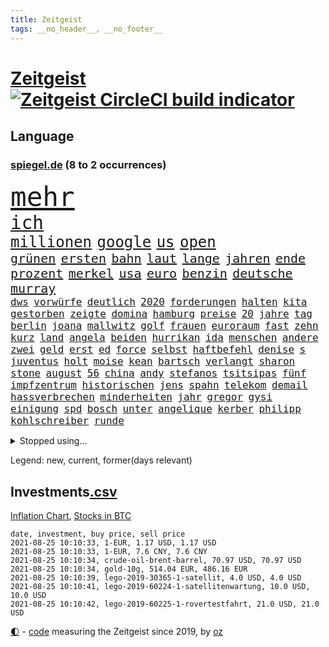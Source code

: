 ```yaml
---
title: Zeitgeist
tags: __no_header__, __no_footer__
---
```


# [Zeitgeist](https://oliz.io/zeitgeist/) [![Zeitgeist CircleCI build indicator](https://circleci.com/gh/ooz/zeitgeist.svg?style=shield)](https://circleci.com/gh/ooz/zeitgeist)

## Language

<h3><a href="https://www.spiegel.de" target="_blank">spiegel.de</a> (8 to 2 occurrences)</h3>
<p style="font-family:monospace">
<span style="font-size:32pt"><a href="news_links.html#mehr" class="current">mehr</a></span>
<br>
<span style="font-size:22pt"><a href="news_links.html#ich" class="current">ich</a></span>
<br>
<span style="font-size:18pt"><a href="news_links.html#millionen" class="current">millionen</a></span>
<span style="font-size:18pt"><a href="news_links.html#google" class="current">google</a></span>
<span style="font-size:18pt"><a href="news_links.html#us" class="current">us</a></span>
<span style="font-size:18pt"><a href="news_links.html#open" class="current">open</a></span>
<br>
<span style="font-size:15pt"><a href="news_links.html#grünen" class="current">grünen</a></span>
<span style="font-size:15pt"><a href="news_links.html#ersten" class="current">ersten</a></span>
<span style="font-size:15pt"><a href="news_links.html#bahn" class="current">bahn</a></span>
<span style="font-size:15pt"><a href="news_links.html#laut" class="current">laut</a></span>
<span style="font-size:15pt"><a href="news_links.html#lange" class="current">lange</a></span>
<span style="font-size:15pt"><a href="news_links.html#jahren" class="current">jahren</a></span>
<span style="font-size:15pt"><a href="news_links.html#ende" class="current">ende</a></span>
<span style="font-size:15pt"><a href="news_links.html#prozent" class="current">prozent</a></span>
<span style="font-size:15pt"><a href="news_links.html#merkel" class="current">merkel</a></span>
<span style="font-size:15pt"><a href="news_links.html#usa" class="current">usa</a></span>
<span style="font-size:15pt"><a href="news_links.html#euro" class="current">euro</a></span>
<span style="font-size:15pt"><a href="news_links.html#benzin" class="current">benzin</a></span>
<span style="font-size:15pt"><a href="news_links.html#deutsche" class="current">deutsche</a></span>
<span style="font-size:15pt"><a href="news_links.html#murray" class="current">murray</a></span>
<br>
<span style="font-size:12pt"><a href="news_links.html#dws" class="new">dws</a></span>
<span style="font-size:12pt"><a href="news_links.html#vorwürfe" class="current">vorwürfe</a></span>
<span style="font-size:12pt"><a href="news_links.html#deutlich" class="current">deutlich</a></span>
<span style="font-size:12pt"><a href="news_links.html#2020" class="current">2020</a></span>
<span style="font-size:12pt"><a href="news_links.html#forderungen" class="current">forderungen</a></span>
<span style="font-size:12pt"><a href="news_links.html#halten" class="current">halten</a></span>
<span style="font-size:12pt"><a href="news_links.html#kita" class="current">kita</a></span>
<span style="font-size:12pt"><a href="news_links.html#gestorben" class="current">gestorben</a></span>
<span style="font-size:12pt"><a href="news_links.html#zeigte" class="current">zeigte</a></span>
<span style="font-size:12pt"><a href="news_links.html#domina" class="new">domina</a></span>
<span style="font-size:12pt"><a href="news_links.html#hamburg" class="current">hamburg</a></span>
<span style="font-size:12pt"><a href="news_links.html#preise" class="current">preise</a></span>
<span style="font-size:12pt"><a href="news_links.html#20" class="current">20</a></span>
<span style="font-size:12pt"><a href="news_links.html#jahre" class="current">jahre</a></span>
<span style="font-size:12pt"><a href="news_links.html#tag" class="current">tag</a></span>
<span style="font-size:12pt"><a href="news_links.html#berlin" class="current">berlin</a></span>
<span style="font-size:12pt"><a href="news_links.html#joana" class="new">joana</a></span>
<span style="font-size:12pt"><a href="news_links.html#mallwitz" class="new">mallwitz</a></span>
<span style="font-size:12pt"><a href="news_links.html#golf" class="current">golf</a></span>
<span style="font-size:12pt"><a href="news_links.html#frauen" class="current">frauen</a></span>
<span style="font-size:12pt"><a href="news_links.html#euroraum" class="current">euroraum</a></span>
<span style="font-size:12pt"><a href="news_links.html#fast" class="current">fast</a></span>
<span style="font-size:12pt"><a href="news_links.html#zehn" class="current">zehn</a></span>
<span style="font-size:12pt"><a href="news_links.html#kurz" class="current">kurz</a></span>
<span style="font-size:12pt"><a href="news_links.html#land" class="current">land</a></span>
<span style="font-size:12pt"><a href="news_links.html#angela" class="current">angela</a></span>
<span style="font-size:12pt"><a href="news_links.html#beiden" class="current">beiden</a></span>
<span style="font-size:12pt"><a href="news_links.html#hurrikan" class="new">hurrikan</a></span>
<span style="font-size:12pt"><a href="news_links.html#ida" class="new">ida</a></span>
<span style="font-size:12pt"><a href="news_links.html#menschen" class="current">menschen</a></span>
<span style="font-size:12pt"><a href="news_links.html#andere" class="current">andere</a></span>
<span style="font-size:12pt"><a href="news_links.html#zwei" class="current">zwei</a></span>
<span style="font-size:12pt"><a href="news_links.html#geld" class="current">geld</a></span>
<span style="font-size:12pt"><a href="news_links.html#erst" class="current">erst</a></span>
<span style="font-size:12pt"><a href="news_links.html#ed" class="current">ed</a></span>
<span style="font-size:12pt"><a href="news_links.html#force" class="new">force</a></span>
<span style="font-size:12pt"><a href="news_links.html#selbst" class="current">selbst</a></span>
<span style="font-size:12pt"><a href="news_links.html#haftbefehl" class="current">haftbefehl</a></span>
<span style="font-size:12pt"><a href="news_links.html#denise" class="new">denise</a></span>
<span style="font-size:12pt"><a href="news_links.html#s" class="current">s</a></span>
<span style="font-size:12pt"><a href="news_links.html#juventus" class="current">juventus</a></span>
<span style="font-size:12pt"><a href="news_links.html#holt" class="current">holt</a></span>
<span style="font-size:12pt"><a href="news_links.html#moise" class="new">moise</a></span>
<span style="font-size:12pt"><a href="news_links.html#kean" class="new">kean</a></span>
<span style="font-size:12pt"><a href="news_links.html#bartsch" class="current">bartsch</a></span>
<span style="font-size:12pt"><a href="news_links.html#verlangt" class="current">verlangt</a></span>
<span style="font-size:12pt"><a href="news_links.html#sharon" class="new">sharon</a></span>
<span style="font-size:12pt"><a href="news_links.html#stone" class="current">stone</a></span>
<span style="font-size:12pt"><a href="news_links.html#august" class="current">august</a></span>
<span style="font-size:12pt"><a href="news_links.html#56" class="current">56</a></span>
<span style="font-size:12pt"><a href="news_links.html#china" class="current">china</a></span>
<span style="font-size:12pt"><a href="news_links.html#andy" class="current">andy</a></span>
<span style="font-size:12pt"><a href="news_links.html#stefanos" class="current">stefanos</a></span>
<span style="font-size:12pt"><a href="news_links.html#tsitsipas" class="current">tsitsipas</a></span>
<span style="font-size:12pt"><a href="news_links.html#fünf" class="current">fünf</a></span>
<span style="font-size:12pt"><a href="news_links.html#impfzentrum" class="current">impfzentrum</a></span>
<span style="font-size:12pt"><a href="news_links.html#historischen" class="current">historischen</a></span>
<span style="font-size:12pt"><a href="news_links.html#jens" class="current">jens</a></span>
<span style="font-size:12pt"><a href="news_links.html#spahn" class="current">spahn</a></span>
<span style="font-size:12pt"><a href="news_links.html#telekom" class="current">telekom</a></span>
<span style="font-size:12pt"><a href="news_links.html#demail" class="new">demail</a></span>
<span style="font-size:12pt"><a href="news_links.html#hassverbrechen" class="current">hassverbrechen</a></span>
<span style="font-size:12pt"><a href="news_links.html#minderheiten" class="new">minderheiten</a></span>
<span style="font-size:12pt"><a href="news_links.html#jahr" class="current">jahr</a></span>
<span style="font-size:12pt"><a href="news_links.html#gregor" class="current">gregor</a></span>
<span style="font-size:12pt"><a href="news_links.html#gysi" class="new">gysi</a></span>
<span style="font-size:12pt"><a href="news_links.html#einigung" class="current">einigung</a></span>
<span style="font-size:12pt"><a href="news_links.html#spd" class="current">spd</a></span>
<span style="font-size:12pt"><a href="news_links.html#bosch" class="current">bosch</a></span>
<span style="font-size:12pt"><a href="news_links.html#unter" class="current">unter</a></span>
<span style="font-size:12pt"><a href="news_links.html#angelique" class="current">angelique</a></span>
<span style="font-size:12pt"><a href="news_links.html#kerber" class="current">kerber</a></span>
<span style="font-size:12pt"><a href="news_links.html#philipp" class="current">philipp</a></span>
<span style="font-size:12pt"><a href="news_links.html#kohlschreiber" class="current">kohlschreiber</a></span>
<span style="font-size:12pt"><a href="news_links.html#runde" class="current">runde</a></span>
</p>
<details>
<summary>Stopped using...</summary>
<p class="former" style="font-size:12pt">
brettspiele(314) erneute(314) antreten(313) ausbruch(313) regierungschefs(313) schweden(313) trägt(313) verstößen(313) arbeitsplätze(312) irland(312) nationalspieler(312) ruf(312) ruhm(312) schatten(312) schwedischen(312) show(312) coronainfizierte(311) doppelt(311) erfolge(311) gipfel(311) klimawandels(311) regisseurin(311) richtigen(311) spur(311) to(311) österreichische(311) air(310) armenien(310) bundespolizei(310) gewaltige(310) kandidatinnen(310) misshandelt(310) rassistisch(310) rechtfertigt(310) registriert(310) tradition(310) zurzeit(310) aufeinander(309) ausländische(309) bayerische(309) bisschen(309) entschuldigen(309) erfolgreicher(309) esken(309) jedem(309) kippe(309) londoner(309) promis(309) sprache(309) verhängen(309) öfter(309) 6(308) aggressive(308) anerkennung(308) atlanta(308) ausprobiert(308) belasten(308) erfahren(308) figuren(308) lohnt(308) michelle(308) peru(308) piloten(308) radfahrer(308) sechsten(308) spektakulär(308) spielten(308) südkorea(308) vatikan(308) zahlt(308) 1980(307) ausnahmen(307) b(307) bewerber(307) empfehlungen(307) filialen(307) haare(307) häufen(307) klimaschützer(307) negativ(307) philippinen(307) putsch(307) rad(307) rassistischer(307) rest(307) unerwartet(307) unternehmer(307) widerspricht(307) achtelfinale(306) bekämpfung(306) isolation(306) lakers(306) lust(306) nba(306) orbán(306) publikum(306) russell(306) signal(306) tötet(306) unruhen(306) verfolgung(306) verhängte(306) viktor(306) wald(306) zuge(306) zugunsten(306) asien(305) coronatote(305) day(305) djokovic(305) eliten(305) entlässt(305) ermöglichen(305) gekürt(305) glaubt(305) kardinal(305) kurzarbeitergeld(305) leeren(305) posten(305) schickte(305) schwester(305) staats(305) street(305) strikte(305) verbindungen(305) 71(304) aserbaidschan(304) atmosphäre(304) autor(304) beeinflussen(304) besorgt(304) bundeskriminalamt(304) eingegangen(304) ernsthaften(304) gefühle(304) jahresbeginn(304) passieren(304) radikale(304) uiguren(304) vielfalt(304) wilson(304) 43(303) diskriminiert(303) gekostet(303) gesagt(303) influencerin(303) kommission(303) köchin(303) leiten(303) lesen(303) lugert(303) recep(303) saarland(303) schwanger(303) stimmte(303) tayyip(303) verena(303) verspätung(303) verärgert(303) you(303) zweifeln(303) überwachen(303) anwälte(302) arbeitslosigkeit(302) beschäftigen(302) bewegung(302) christopher(302) disney+(302) erschütterte(302) gespielt(302) h(302) hans(302) inszenierung(302) jung(302) kostet(302) mark(302) match(302) nachhaltig(302) premiere(302) rande(302) sächsischen(302) unserer(302) wirecardskandal(302) zeiten(302) überzeugen(302) abgelöst(301) ausgenutzt(301) bekamen(301) bittere(301) dahin(301) einstigen(301) emotionalen(301) eric(301) feuerwehrmann(301) geplatzt(301) kräftig(301) maximilian(301) nachricht(301) organisierte(301) post(301) psychologin(301) schiedsrichter(301) setzten(301) unosicherheitsrat(301) ursachen(301) verbindet(301) werke(301) 16jährigen(300) ausfallen(300) beschluss(300) besetzt(300) coronaquarantäne(300) dennis(300) gedreht(300) house(300) lebenslange(300) rapper(300) schuss(300) spielraum(300) coronapolitik(299) erneuert(299) eskalieren(299) fauci(299) philip(299) projekt(299) rechtliche(299) spektakel(299) trainieren(299) demokratische(298) kindesmissbrauch(298) silicon(298) störung(298) trafen(298) überschattet(298) 10(297) absage(297) abtreten(297) armenische(297) bgh(297) erleidet(297) falle(297) gaben(297) journalistin(297) neustart(297) schotten(297) schritte(297) teenager(297) umstrittenem(297) verteidigung(297) vorstellen(297) 2006(296) ausfall(296) ausschließen(296) beiträge(296) gabriel(296) lkw(296) ryan(296) unruhe(296) untersuchen(296) verbessern(296) alice(295) aufstand(295) deals(295) gesunden(295) mick(295) schumacher(295) wälder(295) angeklagten(294) europäischer(294) gemeinsamen(294) monatelangen(294) staatsbürgerschaft(294) tauchen(294) unten(294) wirtschaftsministerium(294) ministerpräsidentin(293) psychologe(293) raumstation(293) schauen(293) schöne(293) unbekannt(293) verbände(293) abschaffen(292) bach(292) beschränkungen(292) entließ(292) entwickeln(292) kommentare(292) zulassen(292) überraschenden(292) auftreten(291) kanzleramtschef(291) milliardenhöhe(291) patzer(291) schnellste(291) verfehlt(291) versorgen(291) barbara(290) clemens(290) dfbelf(290) englands(290) erfassen(290) fake(290) gemein(290) iss(290) jimmy(290) juristen(290) manipulierte(290) mitnehmen(290) nase(290) tür(290) verzeihung(290) bangkok(289) einiger(289) ergibt(289) erschienen(289) königin(289) organisatoren(289) drogen(288) pipeline(288) wünsche(288) zahlte(288) zurücktreten(288) jungs(287) kommende(287) liefen(287) drahtzieher(286) erfolgreichsten(286) gegnern(286) krawallen(286) politikerin(286) startups(286) immunität(285) kandidieren(285) anstiftung(284) architekt(284) bestmarke(284) langzeitfolgen(284) pandemiebekämpfung(284) praktisch(284) präsidentenwahl(284) sechzigerjahren(284) steffen(284) zugelassenen(284) 19jähriger(283) erdrutsch(283) springen(283) zählte(283) handel(282) kunstwerk(282) spielplan(282) ungleich(282) ausgangssperren(281) bundes(281) limit(281) bevorstehen(280) eroberte(280) generalbundesanwalt(280) golden(280) wiener(280) beauftragt(279) erfährt(279) moschee(279) rundfunk(279) thüringens(279) vertuscht(279) sicherheitsgesetz(278) vermissen(278) zuständig(278) älter(278) 2012(277) hackerangriff(277) brasilianische(276) budapest(276) festival(276) immens(276) abstieg(275) beitrag(275) bester(275) digital(275) intensivstation(275) unterhaltung(275) bangen(274) bier(274) jubeln(274) kasse(274) retter(274) spaltung(274) psychisch(273) stimmten(273) wirksamkeit(273) albtraum(272) benötigte(272) enthüllungen(272) fehlende(272) heutigen(272) jurist(272) staatshilfen(272) verfassungsgericht(272) widmet(272) einkommen(271) koalitionspartner(271) airlines(270) chemikalien(270) maradona(269) strafbar(268) termine(268) übereinstimmenden(268) versorgung(267) weile(267) 6000(266) emotionale(266) kanadas(266) kongress(266) gegenmaßnahmen(265) türen(265) missachtung(264) sperren(264) barth(263) gläubige(263) kontert(263) rodrigo(263) senioren(263) sophie(262) weidel(262) annäherung(261) golfstar(261) herum(261) kretschmann(261) susanne(261) winfried(261) atomabkommen(260) ausgestiegen(260) beendete(260) fluss(260) königreich(260) panne(260) premiers(260) syrischen(260) diesjährigen(259) küche(259) biontechimpfstoff(258) onlinehändler(258) eingeliefert(257) sand(257) spacex(257) björn(255) exfreund(254) fremden(254) klarheit(254) aktive(253) anderswo(253) ausgaben(253) startup(253) gelogen(252) kehren(252) lopez(251) topspiel(251) ussängerin(251) ausgetragen(249) farbe(249) tina(248) überlastet(248) coronalockerungen(247) elektromobilität(247) lockern(246) reisebeschränkungen(246) berufswahl(245) niedrigen(245) höcke(244) titelkampf(244) jessica(243) prozessbeginn(243) ärmelkanal(243) übergriffen(243) adolf(241) fotografieren(241) mitstreiter(241) brachten(240) größe(240) strahlt(240) bunt(239) taxifahrer(239) trugen(239) durchhalten(238) heimatstadt(238) erzieher(237) dreyer(235) malu(235) porträt(235) rheinlandpfälzische(235) generelle(229) grünenpolitikerin(229) mount(228) kopfverletzungen(227) schreien(227) badenwürttembergischen(226) betrag(225) priorisierung(225) coronabedingungen(223) festgesetzt(222) kursiert(222) überschatten(221) wahlprogramm(220) sportgerichtshof(218) gottschalk(217) legenden(216) mehrmals(215) abgrund(214) westdeutschland(211) pink(210) trümmer(209) gewinne(207) glasgow(205) hergestellt(205) schlaf(205) 160000(204) fotostrecke(204) fußballspiele(203) fragwürdigen(202) rammt(202) medizinischen(201) arbeitsgericht(200) beatrix(200) brad(199) jakob(199) offline(199) infos(197) kollegin(195) milliardär(195) branson(193) blaue(192) verschickt(192) afrikanische(189) verschollen(189) volles(189) ungemütlich(188) el(187) speziellen(187) impfpass(186) radsportler(186) stürze(186) 00(185) rüdiger(184) palast(183) unwahrscheinlich(183) anfeindungen(181) schatz(179) tablets(179) bewerben(178) stromnetz(178) fahrten(177) gezahlt(177) gartenkolumne(176) pitt(176) benannt(174) etappe(173) regierungsbildung(173) vereint(173) autokonzern(172) containerschiff(172) jubelt(172) flächendeckende(167) günstig(167) luxus(167) atemnot(165) fußballspieler(165) condor(164) unionsabgeordnete(164) zwangspause(164) japanerin(163) rein(163) coronalockdowns(162) finanzierten(161) missgeschick(161) hochrechnungen(160) hose(160) 2003(159) bestellte(159) bischof(159) gleicher(158) meteorologen(158) graben(156) ablösung(154) gegnerin(154) niemals(154) steuerhinterziehung(153) dates(152) entschuldigte(151) holten(151) internetriesen(151) reha(151) aufräumen(150) maren(150) happy(149) angefeindet(148) duterte(148) fußballerinnen(148) eingesetzte(147) dopingtests(144) marokkanischen(144) rum(144) ausschluss(143) zusammengebrochen(143) geschäftsgebaren(142) prostituierte(141) dosb(140) provider(140) sportbund(140) angeht(139) kuchen(139) marihuana(138) nordwesten(138) diplomatische(136) henning(136) witwe(135) beatmungsgeräte(134) anzutreten(131) ausfahrt(131) fraktionen(131) verteilten(131) steffi(129) ever(128) beleidigte(127) given(127) halbinsel(127) leichtathletikverband(127) testergebnisse(127) hilfreich(126) tägliche(126) misstrauensvotum(125) molotowcocktails(125) zahlungsmittel(124) abkühlung(123) karsten(123) gewalttat(122) werteunion(122) äthiopische(121) entfernten(120) fühle(120) kühl(120) menschliches(120) moderation(120) zunehmen(120) einstellung(119) initiatoren(119) kolonialismus(119) nordmazedonien(119) tabu(119) brust(118) proben(118) ferdinand(117) pcrtests(115) campingplatz(113) nachhaltigkeit(113) nordkoreanische(112) zugreifen(112) gauland(111) heldin(109) verkünden(109) erwachsen(108) formuliert(108) milliardenschweren(108) niemandem(108) marc(106) völkische(106) außenministers(105) institute(105) kubanische(105) positivem(105) wütenden(105) echo(104) spekulation(104) verlieben(102) zunichte(102) eingebracht(100) itsicherheitsbehörde(100) bestreiten(99) invasion(99) kids(99) bka(98) filmfestspiele(98) wintersport(97) turnierbeginn(96) crystal(94) einheiten(94) reiter(94) etlichen(93) naturschutzbund(93) referendum(93) spdchefin(93) zündete(93) heilpraktikerin(92) beworfen(90) entertainer(90) libyens(90) oktoberfest(90) wiederaufbauen(90) faris(89) hetze(89) passé(89) selbstverständlich(89) ansprüche(88) bundeskartellamt(88) gebäuden(88) vorgeschrieben(88) wegweisenden(88) cars(87) fußballbundesligisten(87) igmetallchef(87) kannten(87) körperlich(87) nsdap(87) partygäste(87) kiffen(86) parade(86) 800(85) abspaltung(84) bayerkonzern(84) crime(84) geländer(84) gesetzes(84) hinzu(84) richteten(84) scholl(84) niederländerin(83) stürmerin(83) tresor(83) benötigt(82) clubs(82) action(81) busfahrer(81) charlotte(81) farbton(81) frustrierten(81) geburtstagsfoto(81) mixed(81) olympischem(81) übergoss(81) emanuel(80) kerosin(80) schollbiografin(80) startupgründer(80) westbrook(80) 235(79) ambitioniertere(79) eingebüßt(79) artefakte(78) auszusetzen(78) chips(78) einfallen(78) lollitests(78) 2008(77) beibehalten(77) buchmann(77) kreise(77) polittalk(77) antisemitische(76) breitbandausbau(76) dynamik(76) eingestehen(76) hilflos(76) höckes(76) riskierte(76) struktur(76) tanker(76) ungar(76) videoplattform(76) bezeichnen(75) change(75) palästinensische(75) uraltrekord(75) arndt(74) fed(74) laster(74) nass(74) nikias(74) sahen(74) schämen(74) weitreichend(74) überdauert(74) speicher(73) wirkten(73) 1990(72) aufgeteilt(72) gemischte(72) talkshow(72) zentralrat(72) cduspitzenkandidat(71) element(71) hummels(71) lebend(71) mitregieren(71) telefonnummern(71) unionskanzlerkandidaten(71) untersuchungsbericht(71) zustande(71) aussichtslos(70) geflutet(70) gezählt(70) inspirieren(70) knackte(70) lateinamerikas(70) lindners(70) luisa(70) neubauer(70) pilotinnen(70) regenbogenfarben(70) sicherheitsgründen(70) tierart(70) ausgrenzen(69) balkan(69) bereichern(69) ernennt(69) milliardärs(69) nachweisen(69) plagiatsvorwürfen(69) serbien(69) alaba(68) bezeichnung(68) deutschlandachter(68) enttäuschungen(68) essens(68) ferienflieger(68) hitzestress(68) journalistenverband(68) lydia(68) minsk(68) zusammenschluss(68) rudern(67) hochumstritten(66) marokkanische(66) ruinen(66) ungemach(66) getäuscht(65) jüdisches(65) matchbälle(65) mrnaimpfstoff(65) vehikel(65) überschüttet(65) absehbare(64) auftaktspiel(64) herrliche(64) sicherste(64) todesdrohungen(64) benachteiligt(63) gelenkt(63) umstellen(63) verschwörungsmythen(63) warschauer(63) ausstellen(62) julius(62) konsumforscher(62) maskentragen(62) oregon(62) waffenteile(62) hierarchie(61) neapel(61) pandemien(61) ureinwohnern(61) drugs(60) fiame(60) kältesten(60) parlamentsgebäude(60) trumpanhänger(60) verriegelte(60) erlebnisse(59) festgenommenen(59) kapern(59) kuntz(59) notlandung(59) unteren(59) bachef(58) berlinreinickendorf(58) spitzen(58) südchinesisches(58) treibstoff(58) verkohlte(58) zeug(58) 23jährige(57) ausnutzen(57) erneutem(57) reinhold(57) sudan(57) novak(56) ben(55) kinderleichen(55) koreanischen(55) künstlerische(55) pionier(55) zugute(55) belastung(54) belgischen(54) favoritinnen(54) irritationen(54) klassenräume(54) medienboykott(54) csd(53) guido(53) hallein(53) summer(53) tvübertragung(53) unlauter(53) a61(52) geschwister(52) schließungen(52) untereinander(52) verarbeiten(52) weigerte(52) wussten(52) bundestagskandidaten(51) eurozone(51) schlägen(51) urteilte(51) wanken(51) 27jährige(50) amthor(50) beihilfe(50) cantz(50) castillo(50) einwohnern(50) kirchen(50) kriminalität(50) gesichtserkennung(49) haderte(49) hochrechnung(49) mythos(49) vollgelaufene(49) wahllokale(49) wassermassen(49) weltall(49) wertsachen(49) überschwemmte(49) ai(48) clearview(48) exporteur(48) jahrelange(48) politikwissenschaftlerin(48) 77jährige(47) boltenhagen(47) djoković(47) professionelle(47) spontan(47) alltagshelden(46) bundespressekonferenz(46) entfallen(46) jon(46) vorgezogene(46) bucht(45) kollidiert(45) urlaubszeit(45) aktueller(44) coronaschutzmaßnahmen(44) ezb(44) familienunternehmen(44) fern(44) lena(44) renteneintritt(44) altersrekord(43) anfängen(43) falschmeldungen(43) forscherteam(43) gerichtet(43) impfausweis(43) luxushotel(43) peters(43) pizza(43) staatschefs(43) ausrücken(42) besuchte(42) ferieninsel(42) kroatien(42) küsten(42) marko(42) entmachteten(41) größtenteils(41) jeweiligen(41) kalifornischen(41) kinderbüchertipps(41) ukrainer(41) verwandelte(41) atomgespräche(40) kummer(40) meilen(40) stettin(40) 03(39) absurde(39) fehmarn(39) flüchtlingskrisen(39) gebäck(39) sommerhitze(39) veranstaltet(39) zugezogen(39) eingezogen(38) freute(38) reine(38) saul(38) schmutzige(38) spürbaren(38) unesco(38) vereitelt(38) welterbe(38) gründet(37) krisenstaat(37) siebte(37) a66(36) bbcreporter(36) beeinflussung(36) but(36) danny(36) ohnehin(36) slalomkanuten(36) steuerpläne(36) bitcoinkurs(35) bolsonaros(35) coronaimpfnachweis(35) genauer(35) kilogramm(35) kofferraum(35) tampa(35) unterlief(35) vormund(35) abschiedsgeschenk(34) anwesen(34) schlichten(34) schnellsten(34) vorbereitungen(34) geurteilt(33) intuitiv(33) assange(32) nasser(32) riskante(32) verfassungsschutzes(32) visa(32) wikileaksgründer(32) zugelegt(32) dunkle(31) gewartet(31) kommunistischen(31) könnt(31) mittendrin(31) parteikollegin(31) patrouille(31) pornoportal(31) rentenalter(31) schillerndsten(31) sicherheitsleute(31) virusvariantengebiet(31) abbekommen(30) damalige(30) funk(30) gleise(30) plagiatsjäger(30) rechtens(30) trevor(30) batterien(29) bejubeln(29) insbesondere(29) investigativjournalisten(29) nszeit(29) schildern(29) unwetterpotenzial(29) eritrea(28) glückliche(28) grenzkontrollen(28) hauptdarsteller(28) unglücksort(28) verschont(28) zeitfahren(28) übertraf(28) ansteckende(27) benzinern(27) kabinettsmitglieder(27) querelen(27) schwein(27) 33jährige(26) afghanistanmission(26) bränden(26) dwd(26) hilfsmittel(26) kameramann(26) medaillengewinner(26) roulette(26) stufen(26) überflutete(26) langfristigen(25) mundtot(25) verrückt(25) catania(24) heftigem(24) intendant(24) interpretiert(24) itdienstleister(24) kaseya(24) moïse(24) becciu(23) irreführung(23) malta(23) softwareproblem(23) abschauen(22) bangladesch(22) düsterer(22) halbfinalaus(22) markenrecht(22) nachholen(22) schottischen(22) tibet(22) vorgeschriebenen(22) übte(22) anhaltspunkte(21) beinhaltet(21) filmkritik(21) kaseyahack(21) spiegelkulturtipps(21) springsteen(21) tanks(21) urbane(21) anteilnahme(20) entgleist(20) jovenel(20) kruse(20) sandro(20) technisches(20) vermiest(20) wetterextreme(20) bundeswehrhelfern(19) dauerte(19) dkp(19) guardian(19) notwendige(19) wohlleben(19) zumeist(19) technischen(18) bafin(17) bedient(17) durchzulassen(17) global(17) haitianischen(17) olympiaauswahl(17) risikogebiet(17) sang(17) strafbefehle(17) strandkorb(17) timing(17) antiken(16) aufruhr(16) c(16) freue(16) hochinzidenzgebiet(16) stellenausschreibung(16) zauber(16) aufwärtstrend(15) austragungsort(15) ballon(15) entlastungen(15) kontamination(15) wahlausschuss(15) bär(14) g20staaten(14) komiker(14) rohstoff(14) verschlüsselt(14) wdr(14) zuspitzen(14) anstalt(13) bakterien(13) jährlichen(13) martine(13) niedersachen(13) bam(12) gesundheitsbehörde(12) katastrophengebiet(12) kosovo(12) krimis(12) schadensbegrenzung(12) silverstone(12) zuzubereiten(12) zweijährige(12) anschluss(11) berührung(11) bewies(11) flutgebiet(11) geplünderte(11) hochwasseropfer(11) nso(11) python(11) tagt(11) ungelöst(11)
</p>
</details>
<p>Legend: <span class="new">new</span>, <span class="current">current</span>, <span class="former">former(days relevant)</span></p>

## Investments[.csv](investments.csv)

[Inflation Chart](https://inflationchart.com),
[Stocks in BTC](https://stonksinbtc.xyz/)

```
date, investment, buy price, sell price
2021-08-25 10:10:33, 1-EUR, 1.17 USD, 1.17 USD
2021-08-25 10:10:33, 1-EUR, 7.6 CNY, 7.6 CNY
2021-08-25 10:10:34, crude-oil-brent-barrel, 70.97 USD, 70.97 USD
2021-08-25 10:10:34, gold-10g, 514.04 EUR, 486.16 EUR
2021-08-25 10:10:39, lego-2019-30365-1-satellit, 4.0 USD, 4.0 USD
2021-08-25 10:10:41, lego-2019-60224-1-satellitenwartung, 10.0 USD, 10.0 USD
2021-08-25 10:10:42, lego-2019-60225-1-rovertestfahrt, 21.0 USD, 21.0 USD
```

<footer>
<a href="javascript:toggleTheme()" class="nav">🌓</a>
- <a href="https://github.com/ooz/zeitgeist">code</a> measuring the Zeitgeist since 2019, by <a href="https://oliz.io">oz</a>
</footer>

